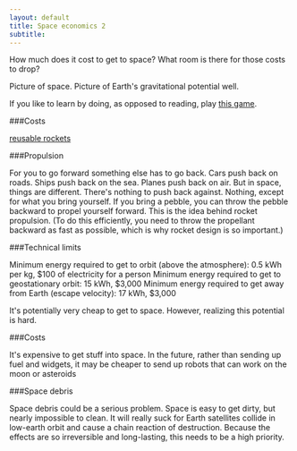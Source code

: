```yaml
---
layout: default
title: Space economics 2
subtitle:
---
```


How much does it cost to get to space? What room is there for those costs to drop?


Picture of space. Picture of Earth's gravitational potential well.

If you like to learn by doing, as opposed to reading, play [this game](https://www.youtube.com/watch?v=AFX5kZMulu0).


###Costs


[reusable rockets](https://www.youtube.com/watch?v=eGimzB5QM1M#t=76)


###Propulsion

For you to go forward something else has to go back. Cars push back on roads. Ships push back on the sea. Planes push back on air. But in space, things are different. There's nothing to push back against. Nothing, except for what you bring yourself. If you bring a pebble, you can throw the pebble backward to propel yourself forward. This is the idea behind rocket propulsion. (To do this efficiently, you need to throw the propellant backward as fast as possible, which is why rocket design is so important.)



###Technical limits

Minimum energy required to get to orbit (above the atmosphere): 0.5 kWh per kg, $100 of electricity for a person
Minimum energy required to get to geostationary orbit: 15 kWh, $3,000
Minimum energy required to get away from Earth (escape velocity): 17 kWh, $3,000

It's potentially very cheap to get to space. However, realizing this potential is hard.

###Costs

It's expensive to get stuff into space. In the future, rather than sending up fuel and widgets, it may be cheaper to send up robots that can work on the moon or asteroids

###Space debris

Space debris could be a serious problem. Space is easy to get dirty, but nearly impossible to clean. It will really suck for Earth satellites collide in low-earth orbit and cause a chain reaction of destruction. Because the effects are so irreversible and long-lasting, this needs to be a high priority.
